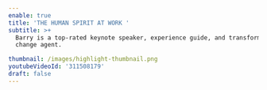 ```yaml
---
enable: true
title: 'THE HUMAN SPIRIT AT WORK '
subtitle: >+
  Barry is a top-rated keynote speaker, experience guide, and transformative
  change agent.

thumbnail: /images/highlight-thumbnail.png
youtubeVideoId: '311508179'
draft: false
---
```

